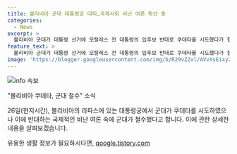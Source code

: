 ```yaml
---
title: 볼리비아 군대 대통령궁 대피…국제사회 비난 여론 확산 중
categories:
  - News
excerpt: >
  볼리비아 군대가 대통령 선거에 모랄레스 전 대통령의 입후보 반대로 쿠데타를 시도했다가 철수했다. 후안 호세 주니가 이끄는 군대가 라파스에 있는 대통령궁에서 철수했으며, 국제적인 비난 여론이 거세져 철수한 것으로 알려졌다. 아르세 대통령은 군대의 해산을 요구하며 민주주의는 존중돼야 한다고 밝혔다.
feature_text: >
  볼리비아 군대가 대통령 선거에 모랄레스 전 대통령의 입후보 반대로 쿠데타를 시도했다가 철수했다. 후안 호세 주니가 이끄는 군대가 라파스에 있는 대통령궁에서 철수했으며, 국제적인 비난 여론이 거세져 철수한 것으로 알려졌다. 아르세 대통령은 군대의 해산을 요구하며 민주주의는 존중돼야 한다고 밝혔다.
image: 'https://blogger.googleusercontent.com/img/b/R29vZ2xl/AVvXsEixyZcFfHzMRdzZMjFBmAUKJYCLCGyLL1o632UiGVXcaFdKo_bkvkuCioo0uUKlGfBVcT3P84aROyZIXSBEx3Aw5nCQ3pTgDom1WDC4m8eifvWiAmWEEVb4x6G_l8C0QH225ldMjyaFvpxGEBGNO37VmDTDMHGhJPq73UglMfDca1-0aw/s1600/blogspot.png'
---
```


<p><img src="https://blogger.googleusercontent.com/img/b/R29vZ2xl/AVvXsEixyZcFfHzMRdzZMjFBmAUKJYCLCGyLL1o632UiGVXcaFdKo_bkvkuCioo0uUKlGfBVcT3P84aROyZIXSBEx3Aw5nCQ3pTgDom1WDC4m8eifvWiAmWEEVb4x6G_l8C0QH225ldMjyaFvpxGEBGNO37VmDTDMHGhJPq73UglMfDca1-0aw/s1600/blogspot.png" alt="info 속보" /></p>

<p>"볼리비아 쿠데타, 군대 철수" 소식</p>

<p>26일(현지시간), 볼리비아의 라파스에 있는 대통령궁에서 군대가 쿠데타를 시도하였으나 이에 반대하는 국제적인 비난 여론 속에 군대가 철수했다고 합니다. 이에 관한 상세한 내용을 살펴보겠습니다.</p>
유용한 생활 정보가 필요하시다면, <a href="https://qoogle.tistory.com" rel="dofollow">qoogle.tistory.com</a>


